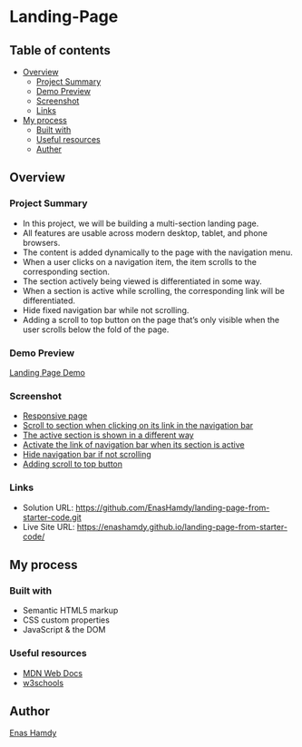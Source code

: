 # Landing-Page

## Table of contents

- [Overview](#overview)
  - [Project Summary](#project-summary)
  - [Demo Preview](#demo-preview)
  - [Screenshot](#screenshot)
  - [Links](#links)
- [My process](#my-process)
  - [Built with](#built-with)
  - [Useful resources](#useful-resources)
  - [Auther](#auther)

## Overview

### Project Summary
- In this project, we will be building a multi-section landing page.
- All features are usable across modern desktop, tablet, and phone browsers.
- The content is added dynamically to the page with the navigation menu.
- When a user clicks on a navigation item, the item scrolls to the corresponding section.
- The section actively being viewed is differentiated in some way.
- When a section is active while scrolling, the corresponding link will be differentiated.
- Hide fixed navigation bar while not scrolling.
- Adding a scroll to top button on the page that’s only visible when the user scrolls below the fold of the page.

### Demo Preview
[Landing Page Demo](https://github.com/EnasHamdy/landing-page-from-starter-code/blob/main/images/Demo-Version.gif)

### Screenshot

- [Responsive page](https://github.com/EnasHamdy/landing-page-from-starter-code/blob/main/images/Responsive-page.gif)
- [Scroll to section when clicking on its link in the navigation bar](https://github.com/EnasHamdy/landing-page-from-starter-code/blob/main/images/Scroll-to-section.gif)
- [The active section is shown in a different way](https://github.com/EnasHamdy/landing-page-from-starter-code/blob/main/images/Active-class.gif)
- [Activate the link of navigation bar when its section is active](https://github.com/EnasHamdy/landing-page-from-starter-code/blob/main/images/Active-link.gif)
- [Hide navigation bar if not scrolling](https://github.com/EnasHamdy/landing-page-from-starter-code/blob/main/images/Hide-navibar.gif)
- [Adding scroll to top button](https://github.com/EnasHamdy/landing-page-from-starter-code/blob/main/images/Up-button.gif)

### Links

- Solution URL: https://github.com/EnasHamdy/landing-page-from-starter-code.git
- Live Site URL: https://enashamdy.github.io/landing-page-from-starter-code/

## My process

### Built with

- Semantic HTML5 markup
- CSS custom properties
- JavaScript & the DOM

### Useful resources

- [MDN Web Docs](https://developer.mozilla.org/en-US/)
- [w3schools](https://www.w3schools.com/)

## Author

[Enas Hamdy](enas.hamdy94@hotmail.com)

